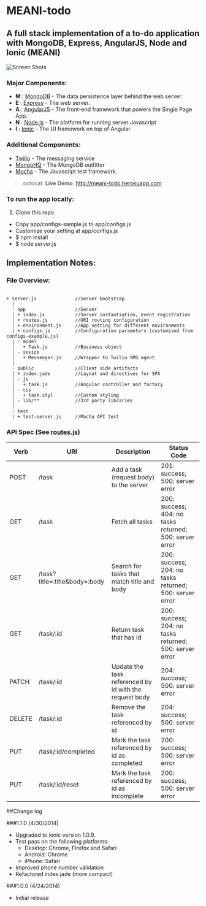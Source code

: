 MEANI-todo
==========

## A full stack implementation of a to-do application with MongoDB, Express, AngularJS, Node and Ionic (MEANI)

![Screen Shots](./docs/meani-merged.png "Screen shots")

### Major Components:
- **M** : [MongoDB](http://mongodb.com) - The data persistence layer behind the web server.
- **E** : [Express](http://expressjs.com) - The web server.
- **A** : [AngularJS](http://angularjs.org) - The front-end framework that powers the Single Page App.
- **N** : [Node.js](http://nodejs.org) - The platform for running server Javascript
- **I** : [Ionic](http://ionicframework.com) - The UI framework on top of Angular

### Additional Components:
- [Twilio](http://twilio.com) - The messaging service
- [MongoHQ](http://mongohq.com) - The MongoDB outfitter
- [Mocha](https://github.com/visionmedia/mocha) - The Javascript test framework.


> :octocat:  **Live Demo**: http://meani-todo.herokuapp.com

### To run the app locally:
  1. Clone this repo
  - Copy app/configs-sample.js to app/configs.js
  - Customize your setting at app/configs.js
  - $ npm install
  - $ node server.js

Implementation Notes:
---------------------

### File Overview:
```

+ server.js              //Server bootstrap
  |
  - app                  //Server
  | + index.js           //Server instantiation, event registration
  | + routes.js          //URI routing configuration
  | + environment.js     //App setting for different environments
  | + configs.js         //Configuration parameters (customized from configs-example.js)
  | - model
  |   + Task.js          //Business object
  | - sevice
  |   + Messenger.js     //Wrapper to Twilio SMS agent
  |
  - public               //Client side artifacts
  | + index.jade         //Layout and directives for SPA
  | - js
  |   + task.js          //Angular controller and factory
  | - css
  |   + task.styl        //Custom styling
  | - lib/**             //3rd party libraries
  |
  - test
  | + test-server.js     //Mocha API test

```

### API Spec (See [routes.js](./app/routes.js))

Verb |  URI  |   Description  |  Status Code
-----|-------| ---------------| --------
POST | /task | Add a task (request body) to the server | 201: success; 500: server error
GET  | /task | Fetch all tasks | 200: success; 404: no tasks returned; 500: server error
GET  | /task?title=:title&body=:body | Search for tasks that match title and body | 200: success; 204: no tasks returned; 500: server error
GET  | /task/:id | Return task that has id | 200: success; 204: no tasks returned; 500: server error
PATCH | /task/:id | Update the task referenced by id with the request body | 204: success; 500: server error
DELETE | /task/:id | Remove the task referenced by id | 204: success; 500: server error
PUT | /task/:id/completed | Mark the task referenced by id as completed | 200: success; 500: server error
PUT | /task/:id/reset | Mark the task referenced by id as incomplete | 200: success; 500: server error


##Change log

###1.1.0 (4/30/2014)
- Upgraded to ionic version 1.0.9.
- Test pass on the following platforms:
  - Desktop: Chrome, Firefox and Safari
  - Android: Chrome
  - iPhone: Safari
- Improved phone number validation
- Refactored index.jade (more compact)

###1.0.0 (4/24/2014)
- Initial release
